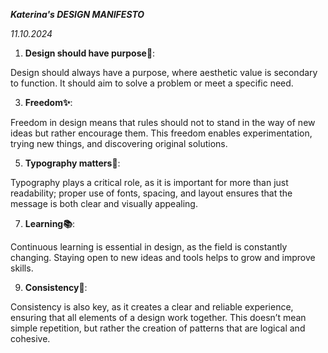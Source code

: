 ***Katerina's DESIGN MANIFESTO***

*11.10.2024*

1. **Design should have purpose🎯**:

Design should always have a purpose, where aesthetic value is secondary to function. It should aim to solve a problem or meet a specific need. 

3. **Freedom✨**:

Freedom in design means that rules should not to stand in the way of new ideas but rather encourage them. This freedom enables experimentation, trying new things, and discovering original solutions. 


5. **Typography matters📝**:

Typography plays a critical role, as it is important for more than just readability; proper use of fonts, spacing, and layout ensures that the message is both clear and visually appealing.

   
7. **Learning📚**:

Continuous learning is essential in design, as the field is constantly changing. Staying open to new ideas and tools helps to grow and improve skills.


9. **Consistency🔗**:

Consistency is also key, as it creates a clear and reliable experience, ensuring that all elements of a design work together. This doesn’t mean simple repetition, but rather the creation of patterns that are logical and cohesive.
